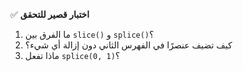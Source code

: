 ✅ **اختبار قصير للتحقق**
1.	ما الفرق بين `slice()` و `splice()`؟
2.	كيف تضيف عنصرًا في الفهرس الثاني دون إزالة أي شيء؟
3.	ماذا تفعل `splice(0, 1)`؟